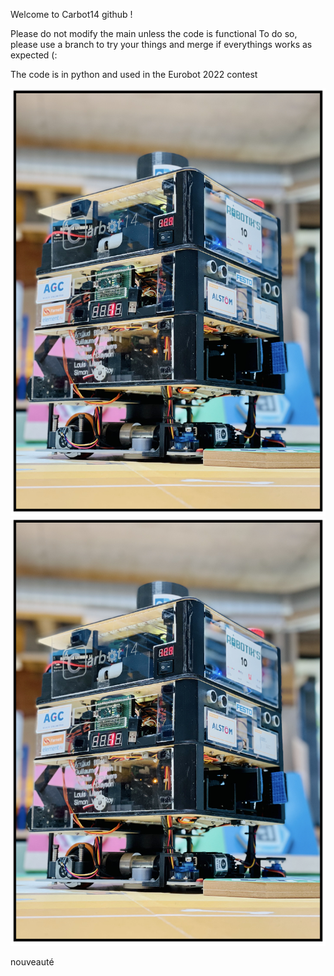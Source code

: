 Welcome to Carbot14 github !

Please do not modify the main unless the code is functional
To do so, please use a branch to try your things and merge
if everythings works as expected (:

The code is in python and used in the Eurobot 2022 contest

![Employee data](carbot14.png?raw=true "Employee Data title")
<img src="carbot14.png" alt="Employee data" title="Employee Data title">

nouveauté